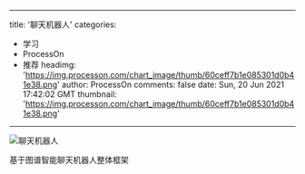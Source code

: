 
---
title: '聊天机器人'
categories: 
 - 学习
 - ProcessOn
 - 推荐
headimg: 'https://img.processon.com/chart_image/thumb/60ceff7b1e085301d0b41e38.png'
author: ProcessOn
comments: false
date: Sun, 20 Jun 2021 17:42:02 GMT
thumbnail: 'https://img.processon.com/chart_image/thumb/60ceff7b1e085301d0b41e38.png'
---

<div>   
<img class="thumb" alt="聊天机器人" src="https://img.processon.com/chart_image/thumb/60ceff7b1e085301d0b41e38.png" referrerpolicy="no-referrer">
<p>基于图谱智能聊天机器人整体框架</p>  
</div>
            
